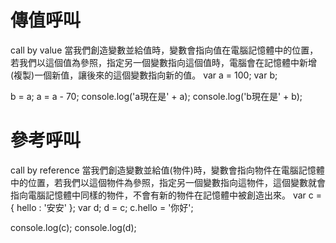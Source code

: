 # 傳值呼叫

call by value
當我們創造變數並給值時，變數會指向值在電腦記憶體中的位置，若我們以這個值為參照，指定另一個變數指向這個值時，電腦會在記憶體中新增(複製)一個新值，讓後來的這個變數指向新的值。
var a = 100;
var b;

b = a;
a = a - 70;
console.log('a現在是' + a);
console.log('b現在是' + b);





# 參考呼叫
call by reference
當我們創造變數並給值(物件)時，變數會指向物件在電腦記憶體中的位置，若我們以這個物件為參照，指定另一個變數指向這物件，這個變數就會指向電腦記憶體中同樣的物件，不會有新的物件在記憶體中被創造出來。
var c = { hello : '安安' };
var d;
d = c;
c.hello = '你好';

console.log(c);
console.log(d);

